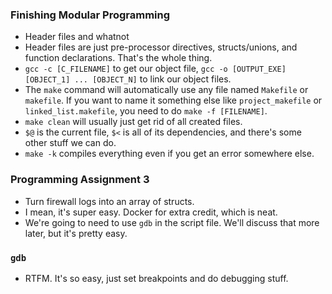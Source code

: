 ### Finishing Modular Programming
- Header files and whatnot
- Header files are just pre-processor directives, structs/unions, and function declarations. That's the whole thing.
- `gcc -c [C_FILENAME]` to get our object file, `gcc -o [OUTPUT_EXE] [OBJECT_1] ... [OBJECT_N]` to link our object files.
- The `make` command will automatically use any file named `Makefile` or `makefile`. If you want to name it something else like `project_makefile` or `linked_list.makefile`, you need to do `make -f [FILENAME]`.
- `make clean` will usually just get rid of all created files.
- `$@` is the current file, `$<` is all of its dependencies, and there's some other stuff we can do.
- `make -k` compiles everything even if you get an error somewhere else.

### Programming Assignment 3
- Turn firewall logs into an array of structs.
- I mean, it's super easy. Docker for extra credit, which is neat.
- We're going to need to use `gdb` in the script file. We'll discuss that more later, but it's pretty easy.

### `gdb`
- RTFM. It's so easy, just set breakpoints and do debugging stuff.